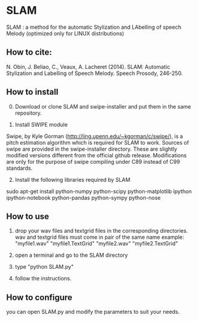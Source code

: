 SLAM
====

SLAM : a method for the automatic Stylization and LAbelling of speech Melody (optimized only for LINUX distributions)

How to cite:
------------

N. Obin,  J. Beliao, C., Veaux, A. Lacheret (2014). SLAM: Automatic Stylization and Labelling of Speech Melody. Speech Prosody, 246-250.

How to install
------------

0) Download or clone SLAM and swipe-installer and put them in the same repository.

1) Install SWIPE module

Swipe, by Kyle Gorman (http://ling.upenn.edu/~kgorman/c/swipe/),  is a pitch estimation algorithm which is required for SLAM to work. 
Sources of swipe are provided in the swipe-installer directory. These are slightly modified versions different from the official github release. Modifications are only for the purpose of swipe compiling under C89 instead of C99 standards.
  
2) Install the following libraries required by SLAM

  sudo apt-get install python-numpy python-scipy python-matplotlib ipython ipython-notebook python-pandas python-sympy python-nose
  
How to use
------------

1) drop your wav files and textgrid files in the corresponding directories. wav and textgrid files must come in pair of the same name 
     example:
     "myfile1.wav" "myfile1.TextGrid" "myfile2.wav" "myfile2.TextGrid"

2) open a terminal and go to the SLAM directory
3) type "python SLAM.py"
4) follow the instructions.

How to configure
------------

you can open SLAM.py and modify the parameters to suit your needs. 


